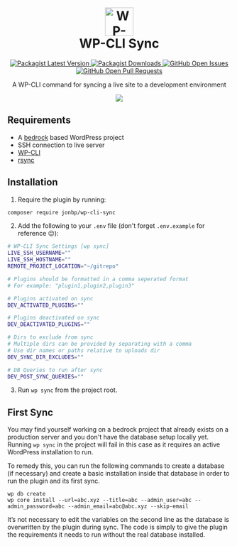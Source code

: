 <h1 align="center">
  <a href="https://github.com/jonbp/wp-cli-sync"><img alt="WP-CLI Sync" src="https://jonbp.github.io/project-icons/wp-cli-sync.svg" width="64" height="64"></a><br />WP-CLI Sync
</h1>

<p align="center">
  <a href="https://packagist.org/packages/jonbp/wp-cli-sync">
    <img alt="Packagist Latest Version" src="https://img.shields.io/packagist/v/jonbp/wp-cli-sync" />
  </a>

  <a href="https://packagist.org/packages/jonbp/wp-cli-sync">
    <img alt="Packagist Downloads" src="https://img.shields.io/packagist/dm/jonbp/wp-cli-sync" />
  </a>

  <a href="https://github.com/jonbp/wp-cli-sync/issues">
    <img alt="GitHub Open Issues" src="https://img.shields.io/github/issues-raw/jonbp/wp-cli-sync" />
  </a>

  <a href="https://github.com/jonbp/wp-cli-sync/pulls">
    <img alt="GitHub Open Pull Requests" src="https://img.shields.io/github/issues-pr-raw/jonbp/wp-cli-sync" />
  </a>
</p>

<p align="center">A WP-CLI command for syncing a live site to a development environment</p>

<p align="center">
  <img src="https://i.imgur.com/ugUhcuQ.gif" />
</p>


## Requirements

* A [bedrock](https://github.com/roots/bedrock) based WordPress project
* SSH connection to live server
* [WP-CLI](https://github.com/wp-cli/wp-cli)
* [rsync](https://rsync.samba.org)

## Installation

1. Require the plugin by running:

```sh
composer require jonbp/wp-cli-sync
```

2. Add the following to your `.env` file (don't forget `.env.example` for reference 😉):

```sh
# WP-CLI Sync Settings [wp sync]
LIVE_SSH_USERNAME=""
LIVE_SSH_HOSTNAME=""
REMOTE_PROJECT_LOCATION="~/gitrepo"

# Plugins should be formatted in a comma seperated format
# For example: "plugin1,plugin2,plugin3"

# Plugins activated on sync
DEV_ACTIVATED_PLUGINS=""

# Plugins deactivated on sync
DEV_DEACTIVATED_PLUGINS=""

# Dirs to exclude from sync
# Multiple dirs can be provided by separating with a comma
# Use dir names or paths relative to uploads dir
DEV_SYNC_DIR_EXCLUDES=""

# DB Queries to run after sync
DEV_POST_SYNC_QUERIES=""

```

3. Run `wp sync` from the project root.

## First Sync

You may find yourself working on a bedrock project that already exists on a production server and you don't have the database setup locally yet. Running `wp sync` in the project will fail in this case as it requires an active WordPress installation to run.

To remedy this, you can run the following commands to create a database (if necessary) and create a basic installation inside that database in order to run the plugin and its first sync.

```
wp db create
wp core install --url=abc.xyz --title=abc --admin_user=abc --admin_password=abc --admin_email=abc@abc.xyz --skip-email
```

It’s not necessary to edit the variables on the second line as the database is overwritten by the plugin during sync. The code is simply to give the plugin the requirements it needs to run without the real database installed.